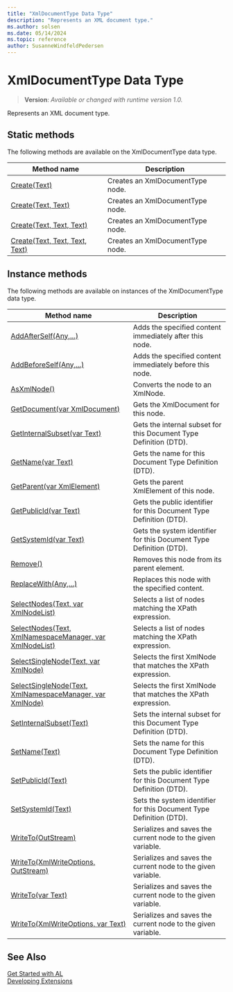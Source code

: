 ```yaml
---
title: "XmlDocumentType Data Type"
description: "Represents an XML document type."
ms.author: solsen
ms.date: 05/14/2024
ms.topic: reference
author: SusanneWindfeldPedersen
---
```

[//]: # (START>DO_NOT_EDIT)
[//]: # (IMPORTANT:Do not edit any of the content between here and the END>DO_NOT_EDIT.)
[//]: # (Any modifications should be made in the .xml files in the ModernDev repo.)
# XmlDocumentType Data Type
> **Version**: _Available or changed with runtime version 1.0._

Represents an XML document type.


## Static methods
The following methods are available on the XmlDocumentType data type.


|Method name|Description|
|-----------|-----------|
|[Create(Text)](xmldocumenttype-create-string-method.md)|Creates an XmlDocumentType node.|
|[Create(Text, Text)](xmldocumenttype-create-string-string-method.md)|Creates an XmlDocumentType node.|
|[Create(Text, Text, Text)](xmldocumenttype-create-string-string-string-method.md)|Creates an XmlDocumentType node.|
|[Create(Text, Text, Text, Text)](xmldocumenttype-create-string-string-string-string-method.md)|Creates an XmlDocumentType node.|

## Instance methods
The following methods are available on instances of the XmlDocumentType data type.

|Method name|Description|
|-----------|-----------|
|[AddAfterSelf(Any,...)](xmldocumenttype-addafterself-method.md)|Adds the specified content immediately after this node.|
|[AddBeforeSelf(Any,...)](xmldocumenttype-addbeforeself-method.md)|Adds the specified content immediately before this node.|
|[AsXmlNode()](xmldocumenttype-asxmlnode-method.md)|Converts the node to an XmlNode.|
|[GetDocument(var XmlDocument)](xmldocumenttype-getdocument-method.md)|Gets the XmlDocument for this node.|
|[GetInternalSubset(var Text)](xmldocumenttype-getinternalsubset-method.md)|Gets the internal subset for this Document Type Definition (DTD).|
|[GetName(var Text)](xmldocumenttype-getname-method.md)|Gets the name for this Document Type Definition (DTD).|
|[GetParent(var XmlElement)](xmldocumenttype-getparent-method.md)|Gets the parent XmlElement of this node.|
|[GetPublicId(var Text)](xmldocumenttype-getpublicid-method.md)|Gets the public identifier for this Document Type Definition (DTD).|
|[GetSystemId(var Text)](xmldocumenttype-getsystemid-method.md)|Gets the system identifier for this Document Type Definition (DTD).|
|[Remove()](xmldocumenttype-remove-method.md)|Removes this node from its parent element.|
|[ReplaceWith(Any,...)](xmldocumenttype-replacewith-method.md)|Replaces this node with the specified content.|
|[SelectNodes(Text, var XmlNodeList)](xmldocumenttype-selectnodes-string-xmlnodelist-method.md)|Selects a list of nodes matching the XPath expression.|
|[SelectNodes(Text, XmlNamespaceManager, var XmlNodeList)](xmldocumenttype-selectnodes-string-xmlnamespacemanager-xmlnodelist-method.md)|Selects a list of nodes matching the XPath expression.|
|[SelectSingleNode(Text, var XmlNode)](xmldocumenttype-selectsinglenode-string-xmlnode-method.md)|Selects the first XmlNode that matches the XPath expression.|
|[SelectSingleNode(Text, XmlNamespaceManager, var XmlNode)](xmldocumenttype-selectsinglenode-string-xmlnamespacemanager-xmlnode-method.md)|Selects the first XmlNode that matches the XPath expression.|
|[SetInternalSubset(Text)](xmldocumenttype-setinternalsubset-method.md)|Sets the internal subset for this Document Type Definition (DTD).|
|[SetName(Text)](xmldocumenttype-setname-method.md)|Sets the name for this Document Type Definition (DTD).|
|[SetPublicId(Text)](xmldocumenttype-setpublicid-method.md)|Sets the public identifier for this Document Type Definition (DTD).|
|[SetSystemId(Text)](xmldocumenttype-setsystemid-method.md)|Sets the system identifier for this Document Type Definition (DTD).|
|[WriteTo(OutStream)](xmldocumenttype-writeto-outstream-method.md)|Serializes and saves the current node to the given variable.|
|[WriteTo(XmlWriteOptions, OutStream)](xmldocumenttype-writeto-xmlwriteoptions-outstream-method.md)|Serializes and saves the current node to the given variable.|
|[WriteTo(var Text)](xmldocumenttype-writeto-text-method.md)|Serializes and saves the current node to the given variable.|
|[WriteTo(XmlWriteOptions, var Text)](xmldocumenttype-writeto-xmlwriteoptions-text-method.md)|Serializes and saves the current node to the given variable.|

[//]: # (IMPORTANT: END>DO_NOT_EDIT)
## See Also
[Get Started with AL](../../devenv-get-started.md)  
[Developing Extensions](../../devenv-dev-overview.md)  